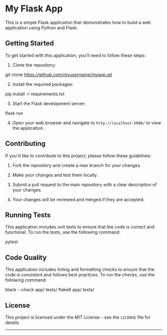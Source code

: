 # My Flask App

This is a simple Flask application that demonstrates how to build a web application using Python and Flask.

## Getting Started

To get started with this application, you'll need to follow these steps:

1. Clone the repository:

git clone https://github.com/myusername/myapp.git


2. Install the required packages:

pip install -r requirements.txt


3. Start the Flask development server:

flask run


4. Open your web browser and navigate to `http://localhost:5000/` to view the application.

## Contributing

If you'd like to contribute to this project, please follow these guidelines:

1. Fork the repository and create a new branch for your changes.

2. Make your changes and test them locally.

3. Submit a pull request to the main repository with a clear description of your changes.

4. Your changes will be reviewed and merged if they are accepted.

## Running Tests

This application includes unit tests to ensure that the code is correct and functional. To run the tests, use the following command:

pytest


## Code Quality

This application includes linting and formatting checks to ensure that the code is consistent and follows best practices. To run the checks, use the following command:

black --check app/ tests/
flake8 app/ tests/


## License

This project is licensed under the MIT License - see the `LICENSE` file for details.

---
